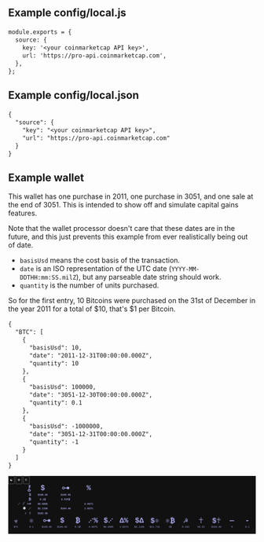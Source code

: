 ## Example config/local.js

    module.exports = {
      source: {
        key: '<your coinmarketcap API key>',
        url: 'https://pro-api.coinmarketcap.com',
      },
    };

## Example config/local.json

    {
      "source": {
        "key": "<your coinmarketcap API key>",
        "url": "https://pro-api.coinmarketcap.com"
      }
    }

## Example wallet

This wallet has one purchase in 2011, one purchase in 3051, and one sale at the end of 3051. This is intended to show off and simulate capital gains features.

Note that the wallet processor doesn't care that these dates are in the future, and this just prevents this example from ever realistically being out of date.

* `basisUsd` means the cost basis of the transaction.
* `date` is an ISO representation of the UTC date (`YYYY-MM-DDTHH:mm:SS.milZ`), but any parseable date string should work.
* `quantity` is the number of units purchased.

So for the first entry, 10 Bitcoins were purchased on the 31st of December in the year 2011 for a total of $10, that's $1 per Bitcoin.

    {
      "BTC": [
        {
          "basisUsd": 10,
          "date": "2011-12-31T00:00:00.000Z",
          "quantity": 10
        },
        {
          "basisUsd": 100000,
          "date": "3051-12-30T00:00:00.000Z",
          "quantity": 0.1
        },
        {
          "basisUsd": -1000000,
          "date": "3051-12-31T00:00:00.000Z",
          "quantity": -1
        }
      ]
    }

![Rendered Wallet](https://raw.githubusercontent.com/0time/crypto-wallet-tracker/master/docs/images/wallet.png)
